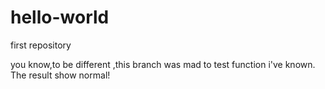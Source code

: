# hello-world
first repository

you know,to be different ,this branch was mad to test function i've known.
The result show normal!
